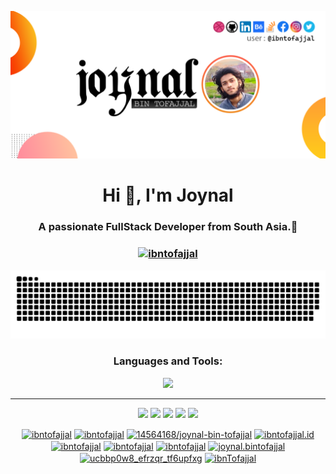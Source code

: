 ![Github Banner](https://raw.githubusercontent.com/ibntofajjal/ibntofajjal/main/cover.png)

<h1 align="center">Hi 👋, I'm Joynal</h1>
<h3 align="center">A passionate FullStack Developer from South Asia.💭</h3>

<h3 align="center">
<a href="https://github.com/ibntofajjal" target="_blank">
<img src="https://komarev.com/ghpvc/?username=ibntofajjal&label=Profile%20views&color=0e75b6&style=flat" alt="ibntofajjal" />
</a>
</h3>

<div align="center">
  <a href="https://joynal.bintofajjal.info/">
  <img src="https://github.com/bimashazaman/Github-snake-SVG/blob/master/snake.svg"
       alt="snake" /></a>
</div>

<h3 align="center">Languages and Tools:</h3>
<p align="center">
  
<a>
  <img src="https://skillicons.dev/icons?i=js,ts,react,nodejs,nestjs,express,mongodb,git,firebase,github,heroku,docker,netlify,stackoverflow,ps,xd,ai,figma&perline=9" />
</a>
  
  <hr>

<div align="center">

![](https://github-profile-summary-cards.vercel.app/api/cards/profile-details?username=ibntofajjal&theme=dracula) 
![](https://github-profile-summary-cards.vercel.app/api/cards/repos-per-language?username=ibntofajjal&theme=dracula) 
![](https://github-profile-summary-cards.vercel.app/api/cards/most-commit-language?username=ibntofajjal&theme=dracula)
![](https://github-profile-summary-cards.vercel.app/api/cards/stats?username=ibntofajjal&theme=dracula) 
![](https://github-profile-summary-cards.vercel.app/api/cards/productive-time?username=ibntofajjal&theme=dracula) 

</div>

<p align="center">
<a href="https://twitter.com/ibntofajjal" target="blank"><img align="center" src="https://raw.githubusercontent.com/rahuldkjain/github-profile-readme-generator/master/src/images/icons/Social/twitter.svg" alt="ibntofajjal" height="30" width="40" /></a>
<a href="https://linkedin.com/in/ibntofajjal" target="blank"><img align="center" src="https://raw.githubusercontent.com/rahuldkjain/github-profile-readme-generator/master/src/images/icons/Social/linked-in-alt.svg" alt="ibntofajjal" height="30" width="40" /></a>
<a href="https://stackoverflow.com/users/14564168/joynal-bin-tofajjal" target="blank"><img align="center" src="https://raw.githubusercontent.com/rahuldkjain/github-profile-readme-generator/master/src/images/icons/Social/stack-overflow.svg" alt="14564168/joynal-bin-tofajjal" height="30" width="40" /></a>
<a href="https://fb.com/ibntofajjal.id" target="blank"><img align="center" src="https://raw.githubusercontent.com/rahuldkjain/github-profile-readme-generator/master/src/images/icons/Social/facebook.svg" alt="ibntofajjal.id" height="30" width="40" /></a>
<a href="https://instagram.com/ibntofajjal" target="blank"><img align="center" src="https://raw.githubusercontent.com/rahuldkjain/github-profile-readme-generator/master/src/images/icons/Social/instagram.svg" alt="ibntofajjal" height="30" width="40" /></a>
<a href="https://dribbble.com/ibntofajjal" target="blank"><img align="center" src="https://raw.githubusercontent.com/rahuldkjain/github-profile-readme-generator/master/src/images/icons/Social/dribbble.svg" alt="ibntofajjal" height="30" width="40" /></a>
<a href="https://www.behance.net/ibntofajjal" target="blank"><img align="center" src="https://raw.githubusercontent.com/rahuldkjain/github-profile-readme-generator/master/src/images/icons/Social/behance.svg" alt="ibntofajjal" height="30" width="40" /></a>
<a href="https://medium.com/joynal.bintofajjal" target="blank"><img align="center" src="https://raw.githubusercontent.com/rahuldkjain/github-profile-readme-generator/master/src/images/icons/Social/medium.svg" alt="joynal.bintofajjal" height="30" width="40" /></a>
<a href="https://www.youtube.com/c/ucbbp0w8_efrzqr_tf6upfxg" target="blank"><img align="center" src="https://raw.githubusercontent.com/rahuldkjain/github-profile-readme-generator/master/src/images/icons/Social/youtube.svg" alt="ucbbp0w8_efrzqr_tf6upfxg" height="30" width="40" /></a>
<a href="https://discord.gg/ibnTofajjal" target="blank"><img align="center" src="https://raw.githubusercontent.com/rahuldkjain/github-profile-readme-generator/master/src/images/icons/Social/discord.svg" alt="ibnTofajjal" height="30" width="40" /></a>
</p>



</p>








